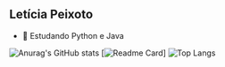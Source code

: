 ## Letícia Peixoto



- 🌱 Estudando Python e Java 


![Anurag's GitHub stats](https://github-readme-stats.vercel.app/api?username=leticiapzs&show_icons=true&theme=rose)
[![Readme Card](https://github-readme-stats.vercel.app/api/pin/?username=leticiapzs&repo=github-readme-stats)]
![Top Langs](https://github-readme-stats.vercel.app/api/top-langs/?username=leticiapzs&layout=compact)

